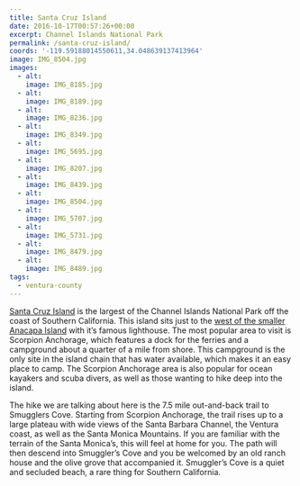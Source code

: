 ```yaml
---
title: Santa Cruz Island
date: 2016-10-17T00:57:26+00:00
excerpt: Channel Islands National Park
permalink: /santa-cruz-island/
coords: '-119.59188014550611,34.048639137413964'
image: IMG_8504.jpg
images:
  - alt: 
    image: IMG_8185.jpg
  - alt: 
    image: IMG_8189.jpg
  - alt: 
    image: IMG_8236.jpg
  - alt: 
    image: IMG_8349.jpg
  - alt: 
    image: IMG_5695.jpg
  - alt: 
    image: IMG_8207.jpg
  - alt: 
    image: IMG_8439.jpg
  - alt: 
    image: IMG_8504.jpg
  - alt: 
    image: IMG_5707.jpg
  - alt: 
    image: IMG_5731.jpg
  - alt: 
    image: IMG_8479.jpg
  - alt: 
    image: IMG_8489.jpg
tags:
  - ventura-county
---
```

<a href="https://www.nps.gov/chis/planyourvisit/santa-cruz-things-to-do.htm">Santa Cruz Island</a> is the largest of the Channel Islands National Park off the coast of Southern California. This island sits just to the <a href="http://trailcoffee.net/anacapa-island/">west of the smaller Anacapa Island</a> with it’s famous lighthouse. The most popular area to visit is Scorpion Anchorage, which features a dock for the ferries and a campground about a quarter of a mile from shore. This campground is the only site in the island chain that has water available, which makes it an easy place to camp. The Scorpion Anchorage area is also popular for ocean kayakers and scuba divers, as well as those wanting to hike deep into the island.

The hike we are talking about here is the 7.5 mile out-and-back trail to Smugglers Cove. Starting from Scorpion Anchorage, the trail rises up to a large plateau with wide views of the Santa Barbara Channel, the Ventura coast, as well as the Santa Monica Mountains. If you are familiar with the terrain of the Santa Monica’s, this will feel at home for you. The path will then descend into Smuggler’s Cove and you be welcomed by an old ranch house and the olive grove that accompanied it. Smuggler’s Cove is a quiet and secluded beach, a rare thing for Southern California.

